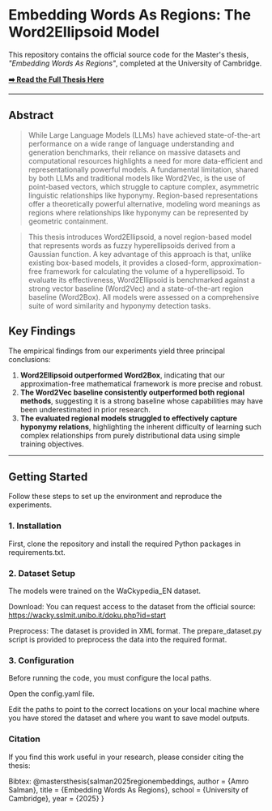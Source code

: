 # Embedding Words As Regions: The Word2Ellipsoid Model

This repository contains the official source code for the Master's thesis, *"Embedding Words As Regions"*, completed at the University of Cambridge.

**[➡️ Read the Full Thesis Here](https://drive.google.com/file/d/1mloLsGVmMXoPhBCRZs0LAiwkUBsyrVYa/view?usp=sharing)**

---

## Abstract

> While Large Language Models (LLMs) have achieved state-of-the-art performance on a wide range of language understanding and generation benchmarks, their reliance on massive datasets and computational resources highlights a need for more data-efficient and representationally powerful models. A fundamental limitation, shared by both LLMs and traditional models like Word2Vec, is the use of point-based vectors, which struggle to capture complex, asymmetric linguistic relationships like hyponymy. Region-based representations offer a theoretically powerful alternative, modeling word meanings as regions where relationships like hyponymy can be represented by geometric containment.

> This thesis introduces Word2Ellipsoid, a novel region-based model that represents words as fuzzy hyperellipsoids derived from a Gaussian function. A key advantage of this approach is that, unlike existing box-based models, it provides a closed-form, approximation-free framework for calculating the volume of a hyperellipsoid. To evaluate its effectiveness, Word2Ellipsoid is benchmarked against a strong vector baseline (Word2Vec) and a state-of-the-art region baseline (Word2Box). All models were assessed on a comprehensive suite of word similarity and hyponymy detection tasks.

## Key Findings

The empirical findings from our experiments yield three principal conclusions:
1.  **Word2Ellipsoid outperformed Word2Box**, indicating that our approximation-free mathematical framework is more precise and robust.
2.  **The Word2Vec baseline consistently outperformed both regional methods**, suggesting it is a strong baseline whose capabilities may have been underestimated in prior research.
3.  **The evaluated regional models struggled to effectively capture hyponymy relations**, highlighting the inherent difficulty of learning such complex relationships from purely distributional data using simple training objectives.

---

## Getting Started

Follow these steps to set up the environment and reproduce the experiments.

### 1. Installation
First, clone the repository and install the required Python packages in requirements.txt.

### 2. Dataset Setup
The models were trained on the WaCkypedia_EN dataset.

Download: You can request access to the dataset from the official source:
https://wacky.sslmit.unibo.it/doku.php?id=start

Preprocess: The dataset is provided in XML format. The prepare_dataset.py script is provided to preprocess the data into the required format.

### 3. Configuration
Before running the code, you must configure the local paths.

Open the config.yaml file.

Edit the paths to point to the correct locations on your local machine where you have stored the dataset and where you want to save model outputs.

### Citation
If you find this work useful in your research, please consider citing the thesis:

Bibtex:
@mastersthesis{salman2025regionembeddings,
  author  = {Amro Salman},
  title   = {Embedding Words As Regions},
  school  = {University of Cambridge},
  year    = {2025}
}

